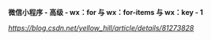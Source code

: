 **微信小程序 - 高级 - wx：for 与 wx：for-items 与 wx：key - 1**

*https://blog.csdn.net/yellow_hill/article/details/81273828*

